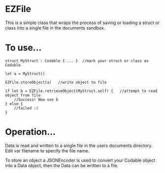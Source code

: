 # EZFile

This is a simple class that wraps the process of saving or loading a struct or class into a single file in the documents sandbox.



# To use...

    struct MyStruct : Codable { ... }  //mark your struct or class as Codable
    
    let a = MyStruct()
    
    EZFile.storeObject(a)   //write object to file
    
    if let b = EZFile.retrieveObject(MyStruct.self) {   //attempt to read object from file  
        //Success! Now use b  
    } else {  
        //failed :(  
    }  



# Operation...

Data is read and written to a single file in the users documents directory. Edit var filename to specify the file name.

To store an object a JSONEncoder is used to convert your Codable object into a Data object, then the Data can be written to a file.
